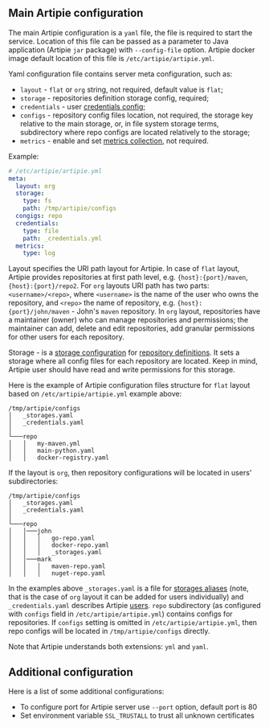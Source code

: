 ## Main Artipie configuration

The main Artipie configuration is a `yaml` file, the file is required to start the service. 
Location of this file can be passed as a parameter to Java application (Artipie `jar` package) 
with `--config-file` option. Artipie docker image default location of this file is `/etc/artipie/artipie.yml`. 

Yaml configuration file contains server meta configuration, such as:
 - `layout` - `flat` or `org` string, not required, default value is `flat`;
 - `storage` - repositories definition storage config, required;
 - `credentials` - user [credentials config](./Configuration-Credentials.md);
 - `configs` - repository config files location, not required, the storage key relative to the 
main storage, or, in file system storage terms, subdirectory where repo configs are located relatively to the storage;
 - `metrics` - enable and set [metrics collection](./Configuration-Metrics.md), not required.

Example: 
```yaml
# /etc/artipie/artipie.yml
meta:
  layout: org
  storage:
    type: fs
    path: /tmp/artipie/configs
  congigs: repo
  credentials:
    type: file
    path: _credentials.yml
  metrics:
    type: log
```

Layout specifies the URI path layout for Artipie. In case of `flat` layout,
Artipie provides repositories at first path level, e.g. `{host}:{port}/maven`,
`{host}:{port}/repo2`. For `org` layouts URI path has two parts: `<username>/<repo>`,
where `<username>` is the name of the user who owns the repository, and `<repo>` the name of repository,
e.g. `{host}:{port}/john/maven` - John's `maven` repository.
In `org` layout, repositories have a maintainer (owner) who can manage
repositories and permissions; the maintainer can add,
delete and edit repositories, add granular permissions for other users for each repository.

Storage - is a [storage configuration](https://github.com/artipie/artipie/wiki/Configuration-Storage)
for [repository definitions](https://github.com/artipie/artipie/wiki/Configuration-Repository).
It sets a storage where all config files for each repository are located. Keep in mind,
Artipie user should have read and write permissions for this storage.

Here is the example of Artipie configuration files structure for `flat` layout based on 
`/etc/artipie/artipie.yml` example above:
```
/tmp/artipie/configs
│   _storages.yaml
│   _credentials.yaml    
│
└───repo
│   │   my-maven.yml
│   │   main-python.yaml
│   │   docker-registry.yaml
```

If the layout is `org`, then repository configurations will be located in users' subdirectories:
```
/tmp/artipie/configs
│   _storages.yaml
│   _credentials.yaml    
│
└───repo
│   │───john
│   │   │   go-repo.yaml
│   │   │   docker-repo.yaml
│   │   │   _storages.yaml
│   │───mark
│   │   │   maven-repo.yaml
│   │   │   nuget-repo.yaml
```

In the examples above `_storages.yaml` is a file for [storages aliases](./Configuration-Storage#storage-aliases)
(note, that is the case of `org` layout it can be added for users individually) and
`_credentials.yaml` describes Artipie [users](Configuration-Credentials.md). `repo` subdirectory
(as configured with `configs` field in `/etc/artipie/artipie.yml`) contains configs for repositories. If `configs` 
setting is omitted in `/etc/artipie/artipie.yml`, then repo configs will be located in `/tmp/artipie/configs`
directly.

Note that Artipie understands both extensions: `yml` and `yaml`.

## Additional configuration 

Here is a list of some additional configurations:

- To configure port for Artipie server use `--port` option, default port is 80
- Set environment variable `SSL_TRUSTALL` to trust all unknown certificates
